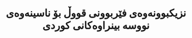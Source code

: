 ---
title: "نزیکبوونەوەی فێربوونی قووڵ بۆ ناسینەوەی نووسە بینراوەکانی کوردی"
meta_title: "توێژینەوەی OCR ی کوردی - فێربوونی قووڵ بۆ دەسنووسە مێژووییەکان"
description: "لێکۆڵینەوەی فراوان لە بەکارهێنانی تەکنیکەکانی فێربوونی قووڵ بۆ OCR ی کوردی، چارەسەرکردنی ئاستەنگە تایبەتەکان لە ناسینەوەی نووسەی کوردیدا."
draft: false
---